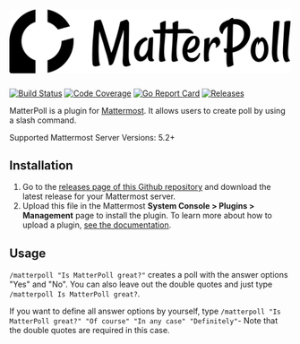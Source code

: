 # ![Matterpoll Logo](assets/logo.svg)

[![Build Status](https://img.shields.io/travis/com/matterpoll/matterpoll.svg)](https://travis-ci.com/matterpoll/matterpoll)
[![Code Coverage](https://img.shields.io/codecov/c/github/matterpoll/matterpoll.svg)](https://codecov.io/gh/matterpoll/matterpoll/branch/master)
[![Go Report Card](https://goreportcard.com/badge/github.com/matterpoll/matterpoll)](https://goreportcard.com/report/github.com/matterpoll/matterpoll)
[![Releases](https://img.shields.io/github/release/matterpoll/matterpoll.svg)](https://github.com/matterpoll/matterpoll/releases/latest)


MatterPoll is a plugin for [Mattermost](https://mattermost.com/). It allows users to create poll by using a slash command.

Supported Mattermost Server Versions: 5.2+

## Installation

1. Go to the [releases page of this Github repository](https://github.com/matterpoll/matterpoll/releases/latest) and download the latest release for your Mattermost server.
2. Upload this file in the Mattermost **System Console > Plugins > Management** page to install the plugin. To learn more about how to upload a plugin, [see the documentation](https://docs.mattermost.com/administration/plugins.html#plugin-uploads).

## Usage

`/matterpoll "Is MatterPoll great?"` creates a poll with the answer options "Yes" and "No". You can also leave out the double quotes and just type `/matterpoll Is MatterPoll great?`.

If you want to define all answer options by yourself, type `/matterpoll "Is MatterPoll great?" "Of course" "In any case" "Definitely"`- Note that the double quotes are required in this case.
